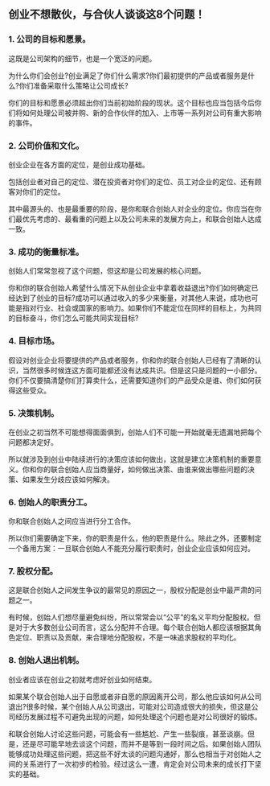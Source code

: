 ## 创业不想散伙，与合伙人谈谈这8个问题！

### 1. 公司的目标和愿景。

这既是公司架构的细节，也是一个宽泛的问题。

为什么你们会创业?创业满足了你们什么需求?你们最初提供的产品或者服务是什么?你们准备采取什么策略让公司成长?

你们的目标和愿景必须超出你们当前初始阶段的现状。这个目标也应当包括今后你们将如何处理公司被并购、新的合作伙伴的加入、上市等一系列对公司有重大影响的事件。

### 2. 公司价值和文化。

创业企业在各方面的定位，是创业成功基础。

包括创业者对自己的定位、潜在投资者对你们的定位、员工对企业的定位、还有顾客对你们的定位。

其中最源头的、也是最重要的阶段，是你和联合创始人对企业的定位。你应当在你们最优先考虑的、最看重的问题上以及公司未来的发展方向上，和联合创始人达成一致。

### 3. 成功的衡量标准。

创始人们常常忽视了这个问题，但这却是公司发展的核心问题。

你和你的联合创始人希望什么情况下从创业企业中拿着收益退出?你们如何确定已经达到了创业的目标?成功可以通过收入的多少来衡量，对其他人来说，成功也可能是指对行业、社会或国家的影响力。如果你们不能定位在同样的目标上，为共同的目标奋斗，你们怎么可能共同实现目标?

### 4. 目标市场。

假设对创业企业将要提供的产品或者服务，你和你的联合创始人已经有了清晰的认识，当然很多时候连这方面可能都还没有达成共识。但是这只是问题的一小部分。你们不仅要搞清楚你们打算卖什么，还需要知道你们的产品受众是谁、你们如何获得这些受众。

### 5. 决策机制。

在创业之初当然不可能想得面面俱到，创始人们不可能一开始就毫无遗漏地把每个问题都决定好。

所以就涉及到创业中陆续进行的决策应该如何做出，这就是建立决策机制的重要意义。你和你的联合创始人应当商量好，如何做出决策、由谁来做出哪些问题的决策、如果发生分歧应该如何解决。

### 6. 创始人的职责分工。

你和联合创始人之间应当进行分工合作。

所以你们需要确定下来，你的职责是什么，他的职责是什么。除此之外，还要制定一个备用方案：一旦联合创始人不能充分履行职责时，创业企业应该如何应对。

### 7. 股权分配。

这是联合创始人之间发生争议的最常见的原因之一，股权分配是创业中最严肃的问题之一。

有时候，创始人们想尽量避免纠纷，所以常常会以“公平”的名义平均分配股权。但是对于大多数创业公司而言，这么分配并不合理。每个联合创始人都应该根据其角色定位、职责以及贡献，来合理地分配股权，不是一味追求股权的平均化。

### 8. 创始人退出机制。

创业者应该在创业之初就考虑好创业如何结束。

如果某个联合创始人出于自愿或者非自愿的原因离开公司，那么他应该如何从公司退出?很多时候，某个创始人从公司退出，可能对公司造成很大的损失，但这是公司经历发展过程不可避免出现的问题，如何处理这个问题也是对公司很好的锻炼。

和联合创始人讨论这些问题，可能会有一些尴尬、产生一些裂痕，甚至谈崩。但是，还是尽可能早地去谈这个问题，而并不是等到一段时间之后。如果创始人团队能够成功处理这些问题，把这些不好太谈的问题沟通好，那么也相当于对创始人之间的关系进行了一次初步的检验。经过这么一遭，肯定会对公司未来的成长打下坚实的基础。